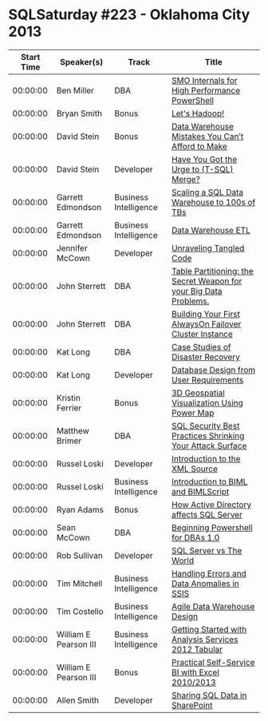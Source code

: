 # SQLSaturday #223 - Oklahoma City 2013
Start Time|Speaker(s)|Track|Title
---|---|---|---
00:00:00|Ben Miller|DBA|[SMO Internals for High Performance PowerShell](10254.md)
00:00:00|Bryan Smith|Bonus|[Let's Hadoop!](11044.md)
00:00:00|David Stein|Bonus|[Data Warehouse Mistakes You Can’t Afford to Make](12438.md)
00:00:00|David Stein|Developer|[Have You Got the Urge to (T-SQL) Merge?](12439.md)
00:00:00|Garrett Edmondson|Business Intelligence|[Scaling a SQL Data Warehouse to 100s of TBs](14377.md)
00:00:00|Garrett Edmondson|Business Intelligence|[Data Warehouse ETL](14378.md)
00:00:00|Jennifer McCown|Developer|[Unraveling Tangled Code](16470.md)
00:00:00|John Sterrett|DBA|[Table Partitioning: the Secret Weapon for your Big Data Problems.](17710.md)
00:00:00|John Sterrett|DBA|[Building Your First AlwaysOn Failover Cluster Instance](17711.md)
00:00:00|Kat Long|DBA|[Case Studies of Disaster Recovery](17986.md)
00:00:00|Kat Long|Developer|[Database Design from User Requirements](17987.md)
00:00:00|Kristin Ferrier|Bonus|[3D Geospatial Visualization Using Power Map](18846.md)
00:00:00|Matthew Brimer|DBA|[SQL Security Best Practices  Shrinking Your Attack Surface](19862.md)
00:00:00|Russel Loski|Developer|[Introduction to the XML Source](23644.md)
00:00:00|Russel Loski|Business Intelligence|[Introduction to BIML and BIMLScript](23645.md)
00:00:00|Ryan Adams|Bonus|[How Active Directory affects SQL Server](23732.md)
00:00:00|Sean McCown|DBA|[Beginning Powershell for DBAs 1.0](24275.md)
00:00:00|Rob Sullivan|Developer|[SQL Server vs The World](25869.md)
00:00:00|Tim Mitchell|Business Intelligence|[Handling Errors and Data Anomalies in SSIS](26598.md)
00:00:00|Tim Costello|Business Intelligence|[Agile Data Warehouse Design](26786.md)
00:00:00|William E Pearson III|Business Intelligence|[Getting Started with Analysis Services 2012 Tabular](28091.md)
00:00:00|William E Pearson III|Bonus|[Practical Self-Service BI with Excel 2010/2013](28093.md)
00:00:00|Allen Smith|Developer|[Sharing SQL Data in SharePoint](9932.md)
